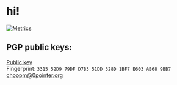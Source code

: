 # hi!

[![Metrics](https://metrics.lecoq.io/choopm?template=classic&languages=1&stars=1&people=1&tweets=1&languages.ignored=HTML%2CCSS&languages.limit=8&languages.sections=most-used&languages.colors=github&languages.threshold=0%25&languages.indepth=false&languages.categories=markup%2C%20programming&languages.recent.categories=markup%2C%20programming&languages.recent.load=300&languages.recent.days=14&stars.limit=4&people.limit=24&people.size=28&people.types=followers%2C%20following&people.identicons=false&people.shuffle=true&tweets.attachments=false&tweets.limit=2&repositories.forks=true&config.timezone=Europe%2FBerlin)](https://metrics.lecoq.io/about/choopm)

## PGP public keys:

<a href="https://raw.githubusercontent.com/choopm/choopm/master/choopm%400pointer.org.pub">Public key</a>\
Fingerprint: `3315 52D9 79DF D7B3 51DD 328D 1BF7 E603 AB68 9BB7`\
<a href="mailto:choopm@0pointer.org">choopm@0pointer.org</a>

